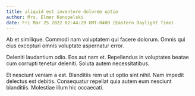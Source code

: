 ```yaml
---
title: aliquid est inventore dolorem optio
author: Mrs. Elmer Konopelski
date: Fri Mar 25 2022 02:44:29 GMT-0400 (Eastern Daylight Time)
---
```

Ab et similique. Commodi nam voluptatem qui facere dolorum. Omnis qui eius excepturi omnis voluptate aspernatur error.

 Deleniti laudantium odio. Eos aut nam et. Repellendus in voluptates beatae cum corrupti tenetur deleniti. Soluta autem necessitatibus.

 Et nesciunt veniam a est. Blanditiis rem ut ut optio sint nihil. Nam impedit delectus est debitis. Consequatur repellat quia autem eum nesciunt blanditiis. Molestiae illum hic occaecati.